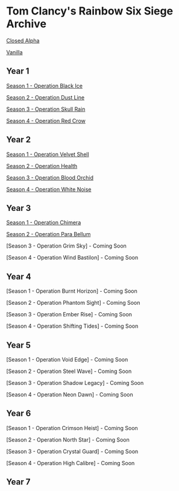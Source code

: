 # Tom Clancy's Rainbow Six Siege Archive

[Closed Alpha](https://github.com/Rainbow6Game/Tom-Clancy-s-Rainbow-Six-Siege/releases/tag/closedalpha)

[Vanilla](https://github.com/Rainbow6Game/Tom-Clancy-s-Rainbow-Six-Siege/releases/tag/y0s0)

## Year 1
[Season 1 - Operation Black Ice](https://github.com/Rainbow6Game/Tom-Clancy-s-Rainbow-Six-Siege/releases/tag/y1s1)

[Season 2 - Operation Dust Line](https://github.com/Rainbow6Game/Tom-Clancy-s-Rainbow-Six-Siege/releases/tag/y1s2)

[Season 3 - Operation Skull Rain](https://github.com/Rainbow6Game/Tom-Clancy-s-Rainbow-Six-Siege/releases/tag/y1s3)

[Season 4 - Operation Red Crow](https://github.com/Rainbow6Game/Tom-Clancy-s-Rainbow-Six-Siege/releases/tag/y1s4)

## Year 2
[Season 1 - Operation Velvet Shell](https://github.com/Rainbow6Game/Tom-Clancy-s-Rainbow-Six-Siege/releases/tag/y2s1)

[Season 2 - Operation Health](https://github.com/Rainbow6Game/Tom-Clancy-s-Rainbow-Six-Siege/releases/tag/y2s2)

[Season 3 - Operation Blood Orchid](https://github.com/Rainbow6Game/Tom-Clancy-s-Rainbow-Six-Siege/releases/tag/y2s3)

[Season 4 - Operation White Noise](https://github.com/Rainbow6Game/Tom-Clancy-s-Rainbow-Six-Siege/releases/tag/y2s4)


## Year 3

[Season 1 - Operation Chimera](https://github.com/Rainbow6Game/Tom-Clancy-s-Rainbow-Six-Siege/releases/tag/y3s1)

[Season 2 - Operation Para Bellum](https://github.com/Rainbow6Game/Tom-Clancy-s-Rainbow-Six-Siege/releases/tag/y3s2)

[Season 3 - Operation Grim Sky] - Coming Soon

[Season 4 - Operation Wind Bastilon] - Coming Soon


## Year 4

[Season 1 - Operation Burnt Horizon] - Coming Soon

[Season 2 - Operation Phantom Sight] - Coming Soon

[Season 3 - Operation Ember Rise] - Coming Soon

[Season 4 - Operation Shifting Tides] - Coming Soon


## Year 5

[Season 1 - Operation Void Edge] - Coming Soon

[Season 2 - Operation Steel Wave] - Coming Soon

[Season 3 - Operation Shadow Legacy] - Coming Soon

[Season 4 - Operation Neon Dawn] - Coming Soon


## Year 6

[Season 1 - Operation Crimson Heist] - Coming Soon

[Season 2 - Operation North Star] - Coming Soon

[Season 3 - Operation Crystal Guard] - Coming Soon

[Season 4 - Operation High Calibre] - Coming Soon


## Year 7
